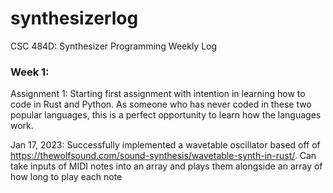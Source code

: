 # synthesizerlog
CSC 484D: Synthesizer Programming Weekly Log

### Week 1:
Assignment 1: Starting first assignment with intention in learning how to code in Rust and Python. As someone who has never coded in these two popular languages,
this is a perfect opportunity to learn how the languages work.

Jan 17, 2023: Successfully implemented a wavetable oscillator based off of https://thewolfsound.com/sound-synthesis/wavetable-synth-in-rust/. Can take inputs of MIDI notes into an array and plays them alongside an array of how long to play each note


